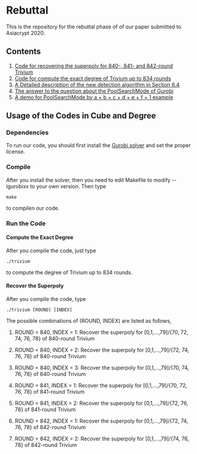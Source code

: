 # Rebuttal
This is the repository for the rebuttal phase of of our paper submitted to Asiacrypt 2020.

## Contents

1.  [Code for recovering the superpoly for 840-, 841- and 842-round Trivium](https://github.com/MonomialPrediction/Rebuttal/tree/master/cube)
2. [Code for compute the exact degree of Trivium up to 834 rounds](https://github.com/MonomialPrediction/Rebuttal/tree/master/Degree)
3. [A Detailed description of the new detection algorithm in Section 6.4](https://github.com/MonomialPrediction/Rebuttal/blob/master/Detailed_New_Detection_Alg.pdf)
4. [The answer to the question about the PoolSearchMode of Gurobi](https://github.com/MonomialPrediction/Rebuttal/blob/master/PoolSearchMode.md)
5. [A demo for PoolSearchMode by a + b + c + d + e + f = 1 example](https://github.com/MonomialPrediction/Rebuttal/blob/master/demo_for_reviewer_a%2Bb%2Bc%2Bd%2Be%2Bf.py)

 ## Usage of the Codes in Cube and Degree

### Dependencies

To run our code, you should first install the [Gurobi solver](https://www.gurobi.com) and set the proper license. 

### Compile 

After you install the solver, then you need to edit Makefile to modify --lgurobixx to your own version. Then type 

`make`

to compilen our code.

### Run the Code

#### Compute the Exact Degree

After you compile the code, just type 

`./trivium`

to compute the degree of Trivium up to 834 rounds.

#### Recover the Superpoly

After you compile the code, type 

`./trivium [ROUND] [INDEX]`  

The possible combinations of (ROUND, INDEX) are listed as follows, 
1. ROUND = 840, INDEX = 1:
    Recover the superpoly for [0,1,...,79]/{70, 72, 74, 76, 78} of 840-round Trivium

2. ROUND = 840, INDEX = 2:
    Recover the superpoly for [0,1,...,79]/{72, 74, 76, 78} of 840-round Trivium

3. ROUND = 840, INDEX = 3:
    Recover the superpoly for [0,1,...,79]/{70, 74, 76, 78} of 840-round Trivium

4. ROUND = 841, INDEX = 1:
    Recover the superpoly for [0,1,...,79]/{70, 72, 76, 78} of 841-round Trivium

5. ROUND = 841, INDEX = 2:
    Recover the superpoly for [0,1,...,79]/{72, 76, 78} of 841-round Trivium

6. ROUND = 842, INDEX = 1:
    Recover the superpoly for [0,1,...,79]/{72, 74, 76, 78} of 842-round Trivium

7. ROUND = 842, INDEX = 2:
    Recover the superpoly for [0,1,...,79]/{74, 76, 78} of 842-round Trivium

